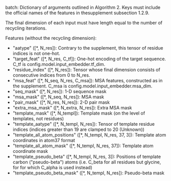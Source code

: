 batch: Dictionary of arguments outlined in Algorithm 2. Keys must include the official names of the features in thesupplement subsection 1.2.9.

The final dimension of each input must have length equal to
the number of recycling iterations.

Features (without the recycling dimension):

- "aatype" ([*, N_res]): Contrary to the supplement, this tensor of residue indices is not one-hot.
- "target_feat" ([*, N_res, C_tf]): One-hot encoding of the target sequence. C_tf is config.model.input_embedder.tf_dim.
- "residue_index" ([*, N_res]): Tensor whose final dimension consists of consecutive indices from 0 to N_res.
- "msa_feat" ([*, N_seq, N_res, C_msa]): MSA features, constructed as in the supplement. C_msa is config.model.input_embedder.msa_dim.
- "seq_mask" ([*, N_res]): 1-D sequence mask
- "msa_mask" ([*, N_seq, N_res]): MSA mask
- "pair_mask" ([*, N_res, N_res]): 2-D pair mask
- "extra_msa_mask" ([*, N_extra, N_res]): Extra MSA mask
- "template_mask" ([*, N_templ]): Template mask (on the level of templates, not residues)
- "template_aatype" ([*, N_templ, N_res]): Tensor of template residue indices (indices greater than 19 are clamped to 20 (Unknown))
- "template_all_atom_positions" ([*, N_templ, N_res, 37, 3]): Template atom coordinates in atom37 format
- "template_all_atom_mask" ([*, N_templ, N_res, 37]): Template atom coordinate mask
- "template_pseudo_beta" ([*, N_templ, N_res, 3]): Positions of template carbon ("pseudo-beta") atoms (i.e. C_beta for all residues but glycine, for for which C_alpha is used instead)
- "template_pseudo_beta_mask" ([*, N_templ, N_res]): Pseudo-beta mask